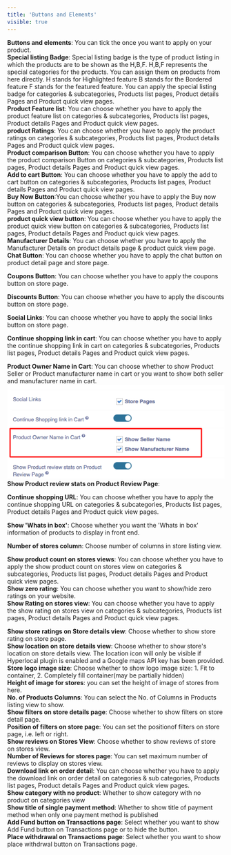 ```yaml
---
title: 'Buttons and Elements'
visible: true
---
```


**Buttons and elements**: You can tick the once you want to apply on your product.
<br>**Special listing Badge**: Special listing badge is the type of product listing in which the products are to be shown as the H,B,F. 
H,B,F represents the special categories for the products. You can assign them on products from here directly.
H stands for Highlighted feature
B stands for the Bordered feature
F stands for the featured feature.
You can apply the special listing badge for categories & subcategories, Products list pages, Product details Pages and Product quick view pages.
<br>**Product Feature list**: You can choose whether you have to apply the product feature list on  categories & subcategories, Products list pages, Product details Pages and Product quick view pages.
<br>**product Ratings**: You can choose whether you have to apply the product ratings  on  categories & subcategories, Products list pages, Product details Pages and Product quick view pages.
<br>**Product comparison Button**: You can choose whether you have to apply the product comparison Button on  categories & subcategories, Products list pages, Product details Pages and Product quick view pages.
<br>**Add to cart Button**: You can choose whether you have to apply the add to cart button on  categories & subcategories, Products list pages, Product details Pages and Product quick view pages.
<br>**Buy Now Button**:You can choose whether you have to apply the Buy now button on  categories & subcategories, Products list pages, Product details Pages and Product quick view pages.
<br>**product quick view button**: You can choose whether you have to apply the product quick view button on  categories & subcategories, Products list pages, Product details Pages and Product quick view pages.
<br>**Manufacturer Details**: You can choose whether you have to apply the Manufacturer Details on product details page & product quick view page.
<br>**Chat Button**: You can choose whether you have to apply the chat button on product detail page and store page.

**Coupons Button**: You can choose whether you have to apply the coupons button on store page.

**Discounts Button**: You can choose whether you have to apply the discounts button on store page.

**Social Links**: You can choose whether you have to apply the social links button on store page.

**Continue shopping link in cart**:  You can choose whether you have to apply the continue shopping link in cart on  categories & subcategories, Products list pages, Product details Pages and Product quick view pages.

**Product Owner Name in Cart**: You can choose whether to show Product Seller or Product manufacturer name in cart or you want to show both seller and manufacturer name in cart.
![](Screenshot%20%2811%29.png)
**Show Product review stats on Product Review Page**:

**Continue shopping URL**: You can choose whether you have to apply the continue shopping URL on  categories & subcategories, Products list pages, Product details Pages and Product quick view pages.

**Show 'Whats in box'**: Choose whether you want the 'Whats in box' information of products to display in front end.

**Number of stores column**: Choose number of columns in store listing view.

**Show product count on stores views**: You can choose whether you have to apply the show product count on stores view on  categories & subcategories, Products list pages, Product details Pages and Product quick view pages.
<br>**Show zero rating**: You can choose whether you want to show/hide zero ratings on your website.
<br>**Show Rating on stores view**: You can choose whether you have to apply the show rating on stores view on  categories & subcategories, Products list pages, Product details Pages and Product quick view pages.

**Show store ratings on Store details view**: Choose whether to show store rating on store page.
<br>**Show location on store details view**: Choose whether to show store's location on store details view. The location icon will only be visible if Hyperlocal plugin is enabled and a Google maps API key has been provided.
<br>**Store logo image size**: Choose whether to show logo image size: 1. Fit to container, 2. Completely fill container(may be partially hidden)
<br>**Height of image for stores**: you can set the height of image of stores from here.
<br>**No. of Products Columns**: You can select the No. of Columns in Products listing view to show.
<br>**Show filters on store details page**: Choose whether to show filters on store detail page.
<br>**Position of filters on store page**: You can set the positionof filters on store page, i.e. left or right.
<br>**Show reviews on Stores View**: Choose whether to show reviews of store on stores view.
<br>**Number of Reviews for stores page**: You can set maximum number of reviews to display on stores view.
<br>**Download link on order detail**: You can choose whether you have to apply the download link on order detail on  categories & sub categories, Products list pages, Product details Pages and Product quick view pages.
<br>**Show category with no product**: Whether to show category with no product on categories view 
<br>**Show title of single payment method**: Whether to show title of payment method when only one payment method is published
<br>**Add Fund button on Transactions page**: Select whether you want to show Add Fund button on Transactions page or to hide the button.
<br>**Place withdrawal on Transactions page**: Select whether you want to show place withdrwal button on Transactions page.
